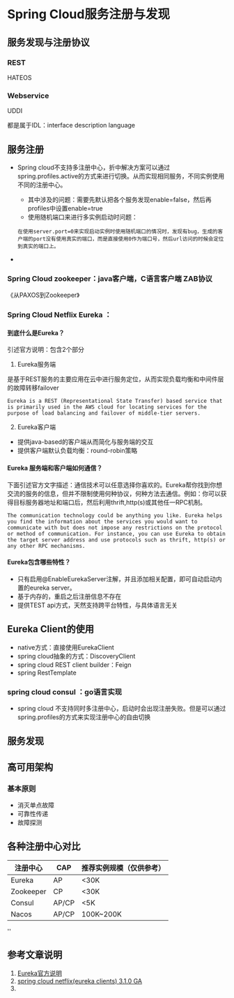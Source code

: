 # Spring Cloud服务注册与发现





## 服务发现与注册协议

### REST

HATEOS

### Webservice

UDDI 

都是属于IDL：interface description language



## 服务注册

- Spring cloud不支持多注册中心，折中解决方案可以通过spring.profiles.active的方式来进行切换。从而实现相同服务，不同实例使用不同的注册中心。

  - 其中涉及的问题：需要先默认把各个服务发现enable=false，然后再profiles中设置enable=true
  - 使用随机端口来进行多实例启动时问题：

  ```text
  在使用server.port=0来实现启动实例时使用随机端口的情况时，发现有bug，生成的客户端的port没有使用真实的端口，而是直接使用0作为端口号，然后url访问的时候会定位到真实的端口上。
  ```

- 

### Spring Cloud zookeeper：java客户端，C语言客户端 ZAB协议

《从PAXOS到Zookeeper》

### Spring Cloud Netflix Eureka ：

#### 到底什么是Eureka？

引述官方说明：包含2个部分

1. Eureka服务端

是基于REST服务的主要应用在云中进行服务定位，从而实现负载均衡和中间件层的故障转移failover

```text
Eureka is a REST (Representational State Transfer) based service that is primarily used in the AWS cloud for locating services for the purpose of load balancing and failover of middle-tier servers.
```

2. Eureka客户端

- 提供java-based的客户端从而简化与服务端的交互
- 提供客户端默认负载均衡：round-robin策略

#### Eureka 服务端和客户端如何通信？

下面引述官方文字描述：通信技术可以任意选择你喜欢的。Eureka帮你找到你想交流的服务的信息，但并不限制使用何种协议，何种方法去通信。例如：你可以获得目标服务器地址和端口后，然后利用thrift,http(s)或其他任一RPC机制。

```text
The communication technology could be anything you like. Eureka helps you find the information about the services you would want to communicate with but does not impose any restrictions on the protocol or method of communication. For instance, you can use Eureka to obtain the target server address and use protocols such as thrift, http(s) or any other RPC mechanisms.
```

#### Eureka包含哪些特性？

- 只有启用@EnableEurekaServer注解，并且添加相关配置，即可自动启动内置的eureka server。
- 基于内存的，重启之后注册信息不存在
- 提供TEST api方式，天然支持跨平台特性，与具体语言无关

## Eureka Client的使用

- native方式：直接使用EurekaClient
- spring cloud抽象的方式：DiscoveryClient
- spring cloud REST client builder：Feign
- spring RestTemplate

### spring cloud consul ：go语言实现

- spring cloud 不支持同时多注册中心，启动时会出现注册失败。但是可以通过spring.profiles的方式来实现注册中心的自由切换

## 服务发现



## 高可用架构

### 基本原则

- 消灭单点故障
- 可靠性传递
- 故障探测



## 各种注册中心对比

| 注册中心  | CAP   | 推荐实例规模（仅供参考） |
| --------- | ----- | ------------------------ |
| Eureka    | AP    | <30K                     |
| Zookeeper | CP    | <30K                     |
| Consul    | AP/CP | <5K                      |
| Nacos     | AP/CP | 100K~200K                |







''

## 参考文章说明

1. [Eureka官方说明](https://github.com/Netflix/eureka/wiki/Eureka-at-a-glance)
2. [spring cloud netflix(eureka clients)  3.1.0 GA ](https://docs.spring.io/spring-cloud-netflix/docs/current/reference/html/#service-discovery-eureka-clients)
3. 

